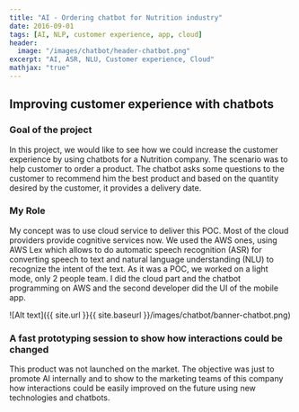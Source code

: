 ```yaml
---
title: "AI - Ordering chatbot for Nutrition industry"
date: 2016-09-01
tags: [AI, NLP, customer experience, app, cloud]
header:
  image: "/images/chatbot/header-chatbot.png"
excerpt: "AI, ASR, NLU, Customer experience, Cloud"
mathjax: "true"
---
```


## Improving customer experience with chatbots

### Goal of the project
In this project, we would like to see how we could increase the customer experience by using chatbots for a Nutrition company.
The scenario was to help customer to order a product. The chatbot asks some questions to the customer to recommend him the best product and based on the quantity desired by the customer, it provides a delivery date.

### My Role
My concept was to use cloud service to deliver this POC. Most of the cloud providers provide cognitive services now.
We used the AWS ones, using AWS Lex which allows to do automatic speech recognition (ASR) for converting speech to text and natural language understanding (NLU) to recognize the intent of the text.
As it was a POC, we worked on a light mode, only 2 people team.
I did the cloud part and the chatbot programming on AWS and the second developer did the UI of the mobile app.

![Alt text]({{ site.url }}{{ site.baseurl }}/images/chatbot/banner-chatbot.png)

### A fast prototyping session to show how interactions could be changed
This product was not launched on the market. The objective was just to promote AI internally and to show to the marketing teams of this company how interactions could be easily improved on the future using new technologies and chatbots.
